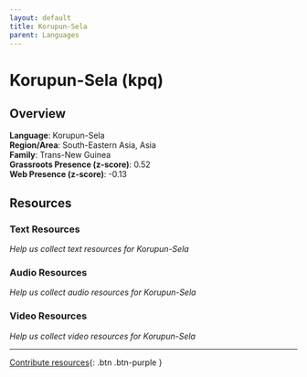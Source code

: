 ```yaml
---
layout: default
title: Korupun-Sela
parent: Languages
---
```


# Korupun-Sela (kpq)

## Overview

**Language**: Korupun-Sela  
**Region/Area**: South-Eastern Asia, Asia  
**Family**: Trans-New Guinea  
**Grassroots Presence (z-score)**: 0.52  
**Web Presence (z-score)**: -0.13  

## Resources

### Text Resources
*Help us collect text resources for Korupun-Sela*

### Audio Resources
*Help us collect audio resources for Korupun-Sela*

### Video Resources
*Help us collect video resources for Korupun-Sela*

---

[Contribute resources](https://forms.office.com/e/1SfLJx3u1r){: .btn .btn-purple }
